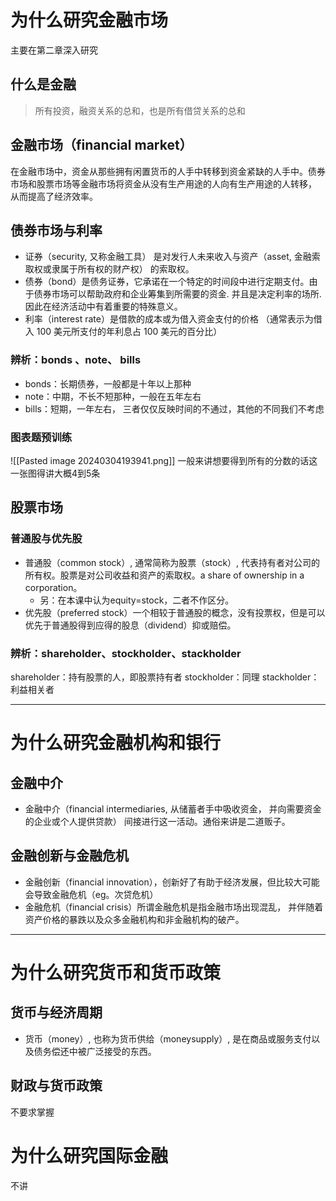
# 为什么研究金融市场

主要在第二章深入研究

## 什么是金融

>所有投资，融资关系的总和，也是所有借贷关系的总和

## 金融市场（financial market）

在金融市场中，资金从那些拥有闲置货币的人手中转移到资金紧缺的人手中。债券市场和股票市场等金融市场将资金从没有生产用途的人向有生产用途的人转移， 从而提高了经济效率。

## 债券市场与利率

* 证券（security, 又称金融工具） 是对发行人未来收入与资产（asset, 金融索取权或隶属于所有权的财产权） 的索取权。
* 债券（bond）是债务证券，它承诺在一个特定的时间段中进行定期支付。由于债券市场可以帮助政府和企业筹集到所需要的资金. 并且是决定利率的场所.因此在经济活动中有着重要的特殊意义。
* 利率（interest rate）是借款的成本或为借入资金支付的价格 （通常表示为借入 100 美元所支付的年利息占 100 美元的百分比）

### 辨析：bonds 、note、 bills
* bonds：长期债券，一般都是十年以上那种
* note：中期，不长不短那种，一般在五年左右
* bills：短期，一年左右，
三者仅仅反映时间的不通过，其他的不同我们不考虑

### 图表题预训练

![[Pasted image 20240304193941.png]]
一般来讲想要得到所有的分数的话这一张图得讲大概4到5条

## 股票市场

### 普通股与优先股

* 普通股（common stock）, 通常简称为股票（stock）, 代表持有者对公司的所有权。股票是对公司收益和资产的索取权。a share of ownership in a corporation。
	* 另：在本课中认为equity=stock，二者不作区分。
* 优先股（preferred stock）一个相较于普通股的概念，没有投票权，但是可以优先于普通股得到应得的股息（dividend）抑或赔偿。

### 辨析：shareholder、stockholder、stackholder

shareholder：持有股票的人，即股票持有者
stockholder：同理
stackholder：利益相关者

----

# 为什么研究金融机构和银行

## 金融中介

* 金融中介（financial intermediaries, 从储蓄者手中吸收资金， 并向需要资金的企业或个人提供贷款） 间接进行这一活动。通俗来讲是二道贩子。

## 金融创新与金融危机

* 金融创新（financial innovation），创新好了有助于经济发展，但比较大可能会导致金融危机（eg。次贷危机）
* 金融危机（financial crisis）所谓金融危机是指金融市场出现混乱， 并伴随着资产价格的暴跌以及众多金融机构和非金融机构的破产。


---

# 为什么研究货币和货币政策

## 货币与经济周期

* 货币（money）, 也称为货币供给（moneysupply）, 是在商品或服务支付以及债务偿还中被广泛接受的东西。
## 财政与货币政策

不要求掌握

# 为什么研究国际金融

不讲
